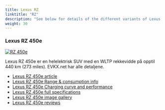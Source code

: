 ```yaml
---
title: Lexus RZ
linktitle: "RZ"
description: "See below for details of the different variants of Lexus RZ"
weight: 30
---
```

### Lexus RZ 450e

<a href="rz_450e/"><img src="https://media.evkx.net/multimedia/models/lexus/rz/rz_450e/main_1_st.jpg" class="img-fluid" alt="RZ 450e" ></a>

Lexus RZ 450e er en helelektrisk SUV med en WLTP rekkevidde på opptil 440 km (273 miles). EVKX.net har alle detaljene. 

- [Lexus RZ 450e article](rz_450e/)
- [Lexus RZ 450e Range & consumption info](rz_450e/rangeandconsumption)
- [Lexus RZ 450e Charging curve and performance](rz_450e/chargingcurve)
- [Lexus RZ 450e full specifications](rz_450e/specifications)
- [Lexus RZ 450e image gallery](rz_450e/gallery)
- [Lexus RZ 450e reviews](rz_450e/reviews)

